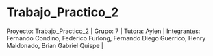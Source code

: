 # Trabajo_Practico_2
Proyecto: Trabajo_Practico_2 | Grupo: 7 | Tutora:  Aylen | Integrantes: Fernando Condino, Federico Furlong, Fernando Diego Guerrico, Henry Maldonado, Brian Gabriel Quispe |
